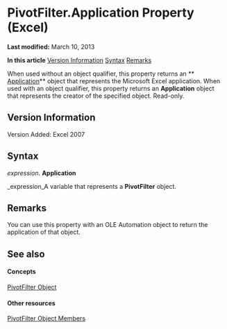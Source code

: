 
# PivotFilter.Application Property (Excel)

 **Last modified:** March 10, 2013

 **In this article**
 [Version Information](#sectionSection0)
 [Syntax](#sectionSection1)
 [Remarks](#sectionSection2)


When used without an object qualifier, this property returns an  ** [Application](19b73597-5cf9-4f56-8227-b5211f657f6f.md)** object that represents the Microsoft Excel application. When used with an object qualifier, this property returns an **Application** object that represents the creator of the specified object. Read-only.


## Version Information
<a name="sectionSection0"> </a>

Version Added: Excel 2007 


## Syntax
<a name="sectionSection1"> </a>

 _expression_. **Application**

 _expression_A variable that represents a  **PivotFilter** object.


## Remarks
<a name="sectionSection2"> </a>

You can use this property with an OLE Automation object to return the application of that object.


## See also
<a name="sectionSection2"> </a>


#### Concepts


 [PivotFilter Object](70c27dc9-2c19-47d2-307b-808507039d94.md)
#### Other resources


 [PivotFilter Object Members](a1be2481-9d14-cc49-8a1b-187048f0d179.md)
